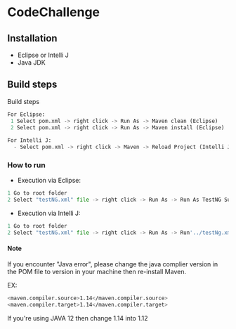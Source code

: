 # CodeChallenge

## Installation

- Eclipse or Intelli J
- Java JDK

## Build steps
 Build steps
```python
For Eclipse:
 1 Select pom.xml -> right click -> Run As -> Maven clean (Eclipse)
 2 Select pom.xml -> right click -> Run As -> Maven install (Eclipse)
 
For Intelli J:
  - Select pom.xml -> right click -> Maven -> Reload Project (Intelli J only)
```   

### How to run
- Execution via Eclipse:
```python
1 Go to root folder
2 Select "testNG.xml" file -> right click -> Run As -> Run As TestNG Suite
```
- Execution via Intelli J:
```python
1 Go to root folder
2 Select "testNG.xml" file -> right click -> Run As -> Run'../testNg.xml
```

#### Note

If you encounter "Java error", please change the java complier version in the POM file to version in your machine then re-install Maven.

EX: 

```bash
<maven.compiler.source>1.14</maven.compiler.source>
<maven.compiler.target>1.14</maven.compiler.target>
```    
If you're using JAVA 12 then change 1.14 into 1.12
